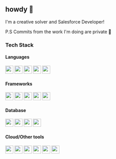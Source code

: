 ## howdy 👋
<p>I'm a creative solver and Salesforce Developer!</p>
<p>
  P.S Commits from the work I'm doing are private 👀
</p>
<h3>Tech Stack</h3>
<p align="left">
  <div>
    <h4>Languages</h4>
    <a href="https://www.java.com"><img height="25px" src="https://skillicons.dev/icons?i=java"/></a>
    <a href="https://www.python.org"><img height="25px" src="https://skillicons.dev/icons?i=py"/></a>
    <a href="https://www.java.com"><img height="25px" src="https://skillicons.dev/icons?i=cs"/></a>
    <a href="https://www.javascript.com"><img height="25px" src="https://skillicons.dev/icons?i=js"/></a>
    <a href="https://www.typescriptlang.org"><img height="25px" src="https://skillicons.dev/icons?i=ts"/></a>
    <br>
    <h4>Frameworks</h4>
    <a href="https://react.dev"><img height="25px" src="https://skillicons.dev/icons?i=react"/></a>
    <a href="https://expressjs.com"><img height="25px" src="https://skillicons.dev/icons?i=express"/></a>
    <a href="https://flask.palletsprojects.com"><img height="25px" src="https://skillicons.dev/icons?i=flask"/></a>
    <a href="https://dotnet.microsoft.com"><img height="25px" src="https://skillicons.dev/icons?i=dotnet"/></a>
    <a href="https://angular.io"><img height="25px" src="https://skillicons.dev/icons?i=angular"/></a>
    <h4>Database</h4>
    <a href="https://www.mongodb.com"><img height="25px" src="https://skillicons.dev/icons?i=mongodb"/></a>
    <a href="https://www.postgresql.org"><img height="25px" src="https://skillicons.dev/icons?i=postgresql"/></a>
    <a href="https://aws.amazon.com/pm/dynamodb"><img height="25px" src="https://skillicons.dev/icons?i=dynamodb"/></a>
    <a href="https://www.mysql.com"><img height="25px" src="https://skillicons.dev/icons?i=mysql"/></a>
    <h4>Cloud/Other tools</h4>
    <a href="https://aws.amazon.com"><img height="25px" src="https://skillicons.dev/icons?i=aws"/></a>
    <a href="https://azure.microsoft.com"><img height="25px" src="https://skillicons.dev/icons?i=azure"/></a>
    <a href="https://www.gnu.org/software/bash"><img height="25px" src="https://skillicons.dev/icons?i=bash"/></a>
    <a href="https://nodejs.org"><img height="25px" src="https://skillicons.dev/icons?i=nodejs"/></a>
    <a href="https://nginx.org"><img height="25px" src="https://skillicons.dev/icons?i=nginx"/></a>
    <a href="https://regexr.com"><img height="25px" src="https://skillicons.dev/icons?i=regex"/></a>
  </div>
</p>

<!--
**micattoc/micattoc** is a ✨ _special_ ✨ repository because its `README.md` (this file) appears on your GitHub profile.

Here are some ideas to get you started:

- 🔭 I’m currently working on ...
- 🌱 I’m currently learning ...
- 👯 I’m looking to collaborate on ...
- 🤔 I’m looking for help with ...
- 💬 Ask me about ...
- 📫 How to reach me: ...
- 😄 Pronouns: ...
- ⚡ Fun fact: ...
-->
